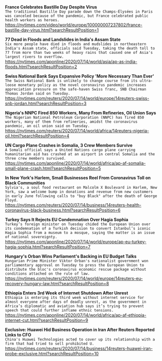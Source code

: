 **France Celebrates Bastille Day Despite Virus**\
`The traditional Bastille Day parade down the Champs-Élysées in Paris was canceled because of the pandemic, but France celebrated public health workers as heroes.`\
https://nytimes.com/video/world/europe/100000007237802/france-bastille-day-virus.html?searchResultPosition=1

**77 Dead in Floods and Landslides in India's Assam State**\
`Six more people have died in floods and mudslides in northeastern India's Assam state, officials said Tuesday, taking the death toll to 77 from more than two weeks of heavy rains that caused one of Asia's largest rivers to overflow.`\
https://nytimes.com/aponline/2020/07/14/world/asia/ap-as-india-floods.html?searchResultPosition=2

**Swiss National Bank Says Expansive Policy 'More Necessary Than Ever'**\
`The Swiss National Bank is unlikely to change course from its ultra-loose monetary policy as the novel coronavirus pandemic increases appreciation pressure on the safe-haven Swiss franc, SNB Chairman Thomas Jordan said on Tuesday.`\
https://nytimes.com/reuters/2020/07/14/world/europe/14reuters-swiss-snb-jordan.html?searchResultPosition=3

**Nigeria's NNPC Fired 850 Workers, Many From Refineries, Oil Union Says**\
`The Nigerian National Petroleum Corporation (NNPC) has fired 850 workers, many of them from refineries, amidst the coronavirus pandemic, an oil union said on Tuesday.`\
https://nytimes.com/reuters/2020/07/14/world/africa/14reuters-nigeria-oil.html?searchResultPosition=4

**UN Cargo Plane Crashes in Somalia, 3 Crew Members Survive**\
`A Somali official says a United Nations cargo plane carrying humanitarian aid has crashed at an airport in central Somalia and the three crew members survived.`\
https://nytimes.com/aponline/2020/07/14/world/africa/ap-af-somalia-small-plane-crash.html?searchResultPosition=5

**In New York's Harlem, Small Businesses Reel From Coronavirus Toll on Black Communities**\
`Sylvia's, a soul food restaurant on Malcolm X Boulevard in Harlem, New York, saw a welcome bump in donations and revenue from new customers in early June following calls to "buy Black" after the death of George Floyd.`\
https://nytimes.com/reuters/2020/07/14/business/14reuters-health-coronavirus-black-business.html?searchResultPosition=6

**Turkey Says It Rejects EU Condemnation Over Hagia Sophia**\
`Turkey’s foreign minister on Tuesday chided the European Union over its condemnation of a Turkish decision to convert Istanbul’s iconic Hagia Sophia from a museum to a mosque, saying the matter is an issue of national sovereignty.`\
https://nytimes.com/aponline/2020/07/14/world/europe/ap-eu-turkey-hagia-sophia.html?searchResultPosition=7

**Hungary's Orban Wins Parliament's Backing in EU Budget Talks**\
`Hungarian Prime Minister Viktor Orban's nationalist government won parliamentary approval on Tuesday to press the European Union to distribute the bloc's coronavirus economic rescue package without conditions attached on the rule of law.`\
https://nytimes.com/reuters/2020/07/14/world/europe/14reuters-eu-recovery-hungary-law.html?searchResultPosition=8

**Ethiopia Enters 3rd Week of Internet Shutdown After Unrest**\
`Ethiopia is entering its third week without internet service for almost everyone after days of deadly unrest, as the government in Africa’s diplomatic and aviation hub says it’s trying to prevent speech that could further inflame ethnic tensions.`\
https://nytimes.com/aponline/2020/07/14/world/africa/ap-af-ethiopia-internet-cut.html?searchResultPosition=9

**Exclusive: Huawei Hid Business Operation in Iran After Reuters Reported Links to CFO**\
`China's Huawei Technologies acted to cover up its relationship with a firm that had tried to sell prohibited U.`\
https://nytimes.com/reuters/2020/07/14/business/14reuters-huawei-iran-probe-exclusive.html?searchResultPosition=10

